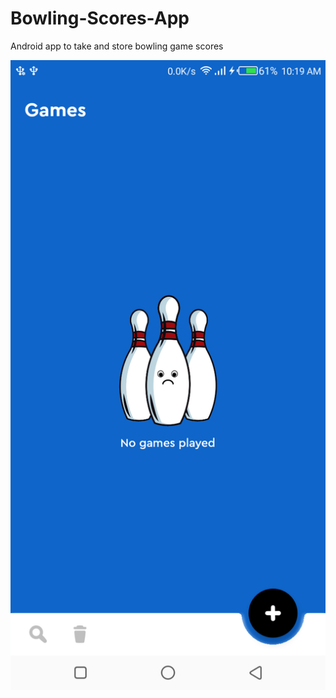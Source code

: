 # Bowling-Scores-App
Android app to take and store bowling game scores


![Screenshot](/Screenshots/one.png)
